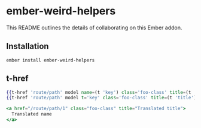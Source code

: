 # ember-weird-helpers

This README outlines the details of collaborating on this Ember addon.

## Installation

`ember install ember-weird-helpers`

## t-href
```hbs
{{t-href 'route/path' model name=(t 'key') class='foo-class' title=(t 'title')}}
{{t-href 'route/path' model t='key' class='foo-class' title=(t 'title')}}

<a href="/route/path/1" class="foo-class" title="Translated title">
  Translated name
</a>
```
